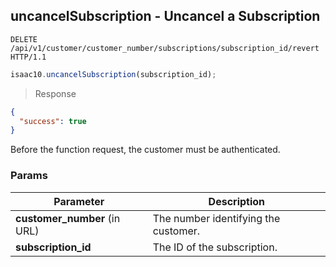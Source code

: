 ## uncancelSubscription - Uncancel a Subscription


```http
DELETE /api/v1/customer/customer_number/subscriptions/subscription_id/revert HTTP/1.1
```

```javascript
isaac10.uncancelSubscription(subscription_id);
```

> Response

```json
{
  "success": true
}
```


<aside class="success">
Before the function request, the customer must be authenticated.
</aside>

### Params

Parameter | Description
----------|-------------
**customer_number** (in URL) | The number identifying the customer.  
**subscription_id** | The ID of the subscription.
